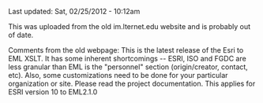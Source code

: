 Last updated: Sat, 02/25/2012 - 10:12am

This was uploaded from the old im.lternet.edu website and is probably out of date.

Comments from the old webpage:
This is the latest release of the Esri to EML XSLT. It has some inherent shortcomings -- 
ESRI, ISO and FGDC are less granular than EML is the "personnel" section (origin/creator, contact, etc). Also, some customizations need to be done for your particular organization or site. Please read the project documentation. This applies for ESRI version 10 to EML2.1.0
